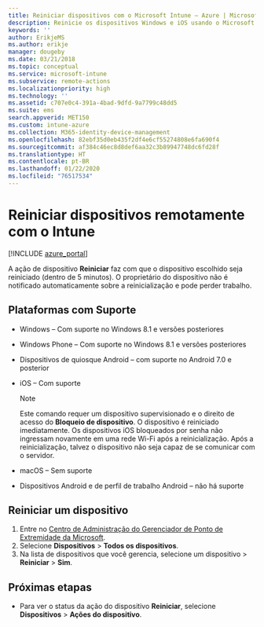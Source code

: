 ```yaml
---
title: Reiniciar dispositivos com o Microsoft Intune – Azure | Microsoft Docs
description: Reinicie os dispositivos Windows e iOS usando o Microsoft Intune no Portal do Azure usando a ação remota Reiniciar.
keywords: ''
author: ErikjeMS
ms.author: erikje
manager: dougeby
ms.date: 03/21/2018
ms.topic: conceptual
ms.service: microsoft-intune
ms.subservice: remote-actions
ms.localizationpriority: high
ms.technology: ''
ms.assetid: c707e0c4-391a-4bad-9dfd-9a7799c48dd5
ms.suite: ems
search.appverid: MET150
ms.custom: intune-azure
ms.collection: M365-identity-device-management
ms.openlocfilehash: 82ebf35d0eb435f2df4e6cf55274808e6fa690f4
ms.sourcegitcommit: af384c46ec8d8def6aa32c3b89947748dc6fd28f
ms.translationtype: HT
ms.contentlocale: pt-BR
ms.lasthandoff: 01/22/2020
ms.locfileid: "76517534"
---
```

# <a name="remotely-restart-devices-with-intune"></a>Reiniciar dispositivos remotamente com o Intune


[!INCLUDE [azure_portal](../includes/azure_portal.md)]

A ação de dispositivo **Reiniciar** faz com que o dispositivo escolhido seja reiniciado (dentro de 5 minutos). O proprietário do dispositivo não é notificado automaticamente sobre a reinicialização e pode perder trabalho.

## <a name="supported-platforms"></a>Plataformas com Suporte

- Windows – Com suporte no Windows 8.1 e versões posteriores
- Windows Phone – Com suporte no Windows 8.1 e versões posteriores
- Dispositivos de quiosque Android – com suporte no Android 7.0 e posterior
- iOS – Com suporte

    > [!Note]  
    > Este comando requer um dispositivo supervisionado e o direito de acesso do **Bloqueio de dispositivo**. O dispositivo é reiniciado imediatamente. Os dispositivos iOS bloqueados por senha não ingressam novamente em uma rede Wi-Fi após a reinicialização. Após a reinicialização, talvez o dispositivo não seja capaz de se comunicar com o servidor.
- macOS – Sem suporte
- Dispositivos Android e de perfil de trabalho Android – não há suporte

## <a name="restart-a-device"></a>Reiniciar um dispositivo

1. Entre no [Centro de Administração do Gerenciador de Ponto de Extremidade da Microsoft](https://go.microsoft.com/fwlink/?linkid=2109431).
3. Selecione **Dispositivos** > **Todos os dispositivos**.
4. Na lista de dispositivos que você gerencia, selecione um dispositivo > **Reiniciar** > **Sim**.

## <a name="next-steps"></a>Próximas etapas

- Para ver o status da ação do dispositivo **Reiniciar**, selecione **Dispositivos** > **Ações do dispositivo**.
